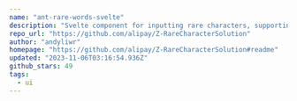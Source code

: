 ```yaml
---
name: "ant-rare-words-svelte"
description: "Svelte component for inputting rare characters, supporting pinyin input."
repo_url: "https://github.com/alipay/Z-RareCharacterSolution"
author: "andyliwr"
homepage: "https://github.com/alipay/Z-RareCharacterSolution#readme"
updated: "2023-11-06T03:16:54.936Z"
github_stars: 49
tags: 
  - ui
---
```

